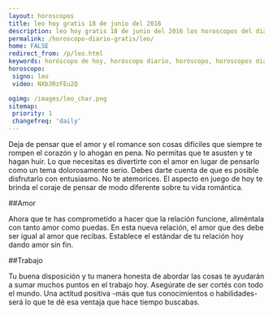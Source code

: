 ```yaml
---
layout: horoscopos
title: leo hoy gratis 18 de junio del 2016 
description: leo hoy gratis 18 de junio del 2016 los horoscopos del dia, amor, trabajo, vida personal. Todas las predicciones para leo gratis. Ahora Tambien podes consultar el Oraculo SI o NO http://horoscopo-del-dia.com/oraculo-si-no/ 
permalink: /horoscopo-diario-gratis/leo/
home: FALSE
redirect_from: /p/leo.html
keywords: horóscopo de hoy, horóscopo diario, horóscopo, horoscopos diarios gratis del dia de hoy, horóscopo diario gratis,horóscopo 2016, horóscopo esperanza gracia, horoscopo leo hoy, horoscop, horóscopos gratis, horoscopo leo, horoscopo leo 2016, Tarot, Astrologia, Zodíaco, leo, horoscopo gratis
horoscopo:
 signo: leo
 video: NXb3RzFEu2Q

ogimg: /images/leo_char.png
sitemap:
 priority: 1
 changefreq: 'daily'
---
```



Deja de pensar que el amor y el romance son cosas difíciles que siempre te rompen el corazón y lo ahogan en pena. No permitas que te asusten y te hagan huir. Lo que necesitas es divertirte con el amor en lugar de pensarlo como un tema dolorosamente serio. Debes darte cuenta de que es posible disfrutarlo con entusiasmo. No te atemorices. El aspecto en juego de hoy te brinda el coraje de pensar de modo diferente sobre tu vida romántica.

##Amor

Ahora que te has comprometido a hacer que la relación funcione, aliméntala con tanto amor como puedas. En esta nueva relación, el amor que des debe ser igual al amor que recibas. Establece el estándar de tu relación hoy dando amor sin fin.

##Trabajo

Tu buena disposición y tu manera honesta de abordar las cosas te ayudarán a sumar muchos puntos en el trabajo hoy. Asegúrate de ser cortés con todo el mundo. Una actitud positiva -más que tus conocimientos o habilidades- será lo que te dé esa ventaja que hace tiempo buscabas.